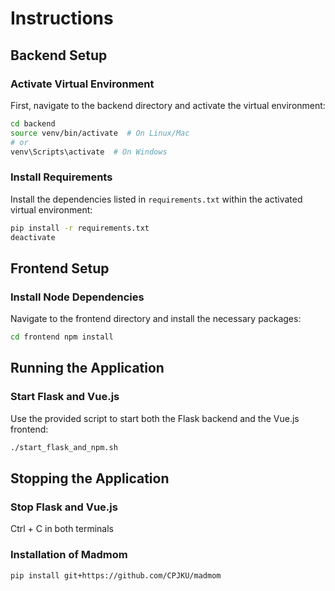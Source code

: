 # Instructions

## Backend Setup

### Activate Virtual Environment
First, navigate to the backend directory and activate the virtual environment:

```bash
cd backend
source venv/bin/activate  # On Linux/Mac
# or
venv\Scripts\activate  # On Windows
```

### Install Requirements
Install the dependencies listed in `requirements.txt` within the activated virtual environment:
```bash
pip install -r requirements.txt
deactivate
```

## Frontend Setup

### Install Node Dependencies
Navigate to the frontend directory and install the necessary packages:
```bash
cd frontend npm install
```

## Running the Application

### Start Flask and Vue.js
Use the provided script to start both the Flask backend and the Vue.js frontend:
```bash
./start_flask_and_npm.sh
```

## Stopping the Application

### Stop Flask and Vue.js

Ctrl + C in both terminals

### Installation of Madmom
```bash
pip install git+https://github.com/CPJKU/madmom
```
